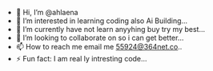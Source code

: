 - 👋 Hi, I’m @ahlaena
- 👀 I’m interested in learning coding also Ai Building...
- 🌱 I’m currently have not learn anyyhing buy try my best...
- 💞️ I’m looking to collaborate on so i can get better...
- 📫 How to reach me email me 55924@364net.co..
- ⚡ Fun fact: I am real ly intresting code...

<!---
ahlaena/ahlaena is a ✨ special ✨ repository because its `README.md` (this file) appears on your GitHub profile.
You can click the Preview link to take a look at your changes.
--->
